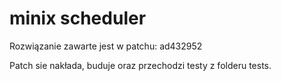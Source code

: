 # minix scheduler
Rozwiązanie zawarte jest w patchu: ad432952

Patch sie nakłada, buduje oraz przechodzi testy z folderu tests. 